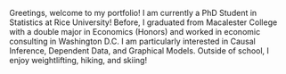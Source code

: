 Greetings, welcome to my portfolio! I am currently a PhD Student in Statistics at Rice University! Before, I graduated from Macalester College with a double major in Economics (Honors) and worked in economic consulting in Washington D.C. I am particularly interested in Causal Inference, Dependent Data, and Graphical Models. Outside of school, I enjoy weightlifting, hiking, and skiing!
